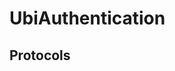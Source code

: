 # UbiAuthentication

## Protocols

<!-- INSERT protocol_idx START -->
<!-- INSERT protocol_idx END -->

<!-- INSERT protocols START -->
<!-- INSERT protocols END -->
